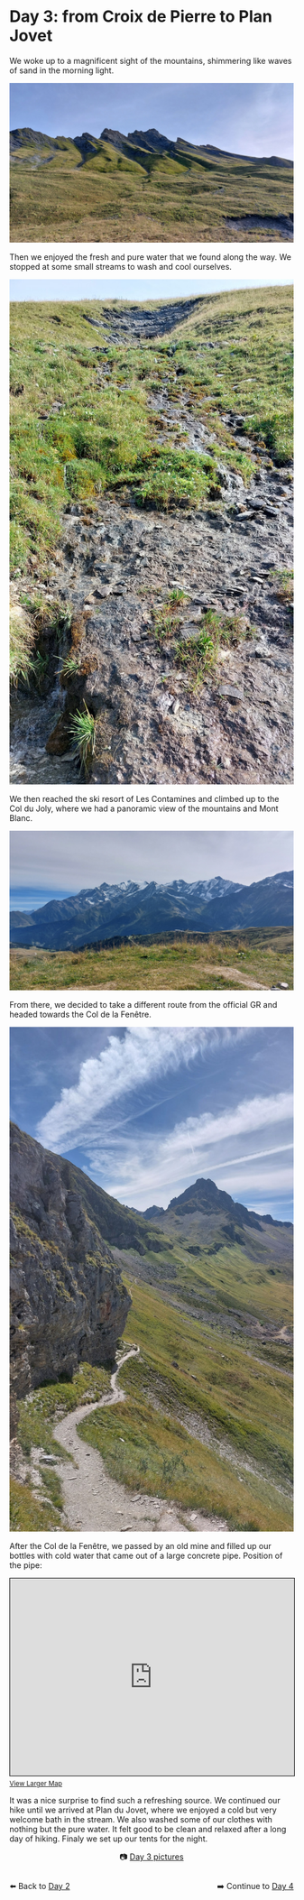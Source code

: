 # Day 3: from Croix de Pierre to Plan Jovet

We woke up to a magnificent sight of the mountains, shimmering like waves of sand in the morning light.

![Mountains with waves](<photos/media/large/Day 3/20230904_090705.jpg>)

Then we enjoyed the fresh and pure water that we found along the way. We stopped at some small streams to wash and cool ourselves.

![Tiny stream](<photos/media/large/Day 3/20230904_103700.jpg>)

We then reached the ski resort of Les Contamines and climbed up to the Col du Joly, where we had a panoramic view of the mountains and Mont Blanc.

![Mont Blanc](<photos/media/large/Day 3/20230904_105549.jpg>)

From there, we decided to take a different route from the official GR and headed towards the Col de la Fenêtre.

![Col de la Fenêtre](<photos/media/large/Day 3/20230904_133335.jpg>)

After the Col de la Fenêtre, we passed by an old mine and filled up our bottles with cold water that came out of a large concrete pipe. Position of the pipe:

<iframe width="100%" height="350" src="https://www.openstreetmap.org/export/embed.html?bbox=6.667370796203614%2C45.74057359176226%2C6.739039421081544%2C45.767522962149904&amp;layer=cyclosm&amp;marker=45.754049903692284%2C6.703205108642578" style="border: 1px solid black"></iframe>
<small><a href="https://www.openstreetmap.org/?mlat=45.7540&amp;mlon=6.7032#map=15/45.7540/6.7032&amp;layers=P">View Larger Map</a></small>

It was a nice surprise to find such a refreshing source. We continued our hike until we arrived at Plan du Jovet, where we enjoyed a cold but very welcome bath in the stream. We also washed some of our clothes with nothing but the pure water. It felt good to be clean and relaxed after a long day of hiking. Finaly we set up our tents for the night.

<div markdown="1" style="text-align: center;">

📷️ [Day 3 pictures](photos/Day-3.html)

</div>

<div markdown="1" style="float: left;">

⬅️ Back to [Day 2](day2.md)

</div>

<div markdown="1" style="float: right;">

➡️ Continue to [Day 4](day4.md)

</div>